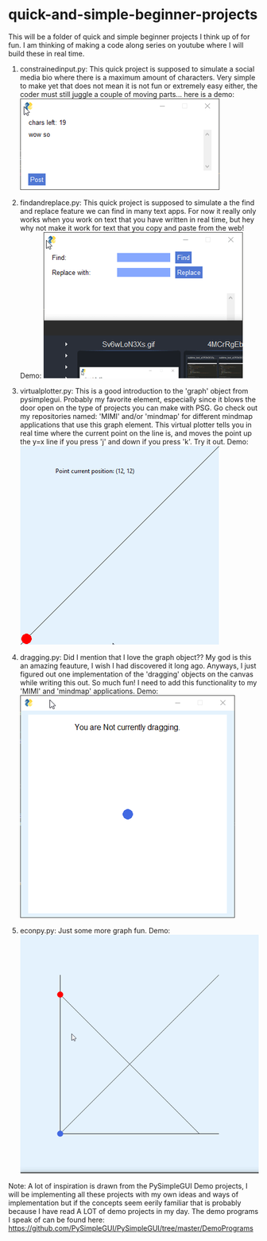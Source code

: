 # quick-and-simple-beginner-projects
This will be a folder of quick and simple beginner projects I think up of for fun. I am thinking of making a code along series on youtube where I will build these in real time.
1. constrainedinput.py:
This quick project is supposed to simulate a social media bio where there is a maximum amount of characters. Very simple to make yet that does not mean it is not fun or extremely easy either, the coder must still juggle a couple of moving parts... here is a demo:
![Alt Text](https://github.com/derikvanschaik/quick-and-simple-beginner-projects/blob/main/constrainedinputgif.gif)

2. findandreplace.py:
This quick project is supposed to simulate a the find and replace feature we can find in many text apps. For now it really only works when you work on text that you have written in real time, but hey why not make it work for text that you copy and paste from the web! Demo:
![Alt Text](https://github.com/derikvanschaik/quick-and-simple-beginner-projects/blob/main/findandreplace.gif)

3. virtualplotter.py: 
This is a good introduction to the 'graph' object from pysimplegui. Probably my favorite element, especially since it blows the door open on the type of projects you can make with PSG. Go check out my repositories named: 'MIMI' and/or 'mindmap' for different mindmap applications that use this graph element.
This virtual plotter tells you in real time where the current point on the line is, and moves the point up the y=x line if you press 'j' and down if you press 'k'. Try it out. Demo: 
![Alt Text](https://github.com/derikvanschaik/quick-and-simple-beginner-projects/blob/main/virtualplotter.gif)

3. dragging.py:
Did I mention that I love the graph object?? My god is this an amazing feauture, I wish I had discovered it long ago. Anyways, I just figured out one implementation of the 'dragging' objects on the canvas while writing this out. So much fun! I need to add this functionality to my 'MIMI' and 'mindmap' applications. 
Demo:
![Alt Text](https://github.com/derikvanschaik/quick-and-simple-beginner-projects/blob/main/dragging.gif)

3. econpy.py: Just some more graph fun. Demo:
![Alt Text](https://github.com/derikvanschaik/quick-and-simple-beginner-projects/blob/main/econpy.gif)


Note: A lot of inspiration is drawn from the PySimpleGUI Demo projects, I will be implementing all these projects with my own ideas and ways of implementation but if the concepts seem eerily familiar that is probably because I have read A LOT of demo projects in my day. The demo programs I speak of can be found here: https://github.com/PySimpleGUI/PySimpleGUI/tree/master/DemoPrograms
